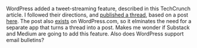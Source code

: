 WordPress added a tweet-streaming feature, described in this TechCrunch article. I followed their directions, and <a href="https://twitter.com/bullmancuso/status/1316064421844865024">published a thread</a>, based on a post <a href="http://scripting.com/2020/10/12.html#a144048">here</a>. The post also <a href="https://unberkeley.wordpress.com/2020/10/13/where-is-your-soul/">exists</a> on WordPress.com, so it elminates the need for a separate app that turns a thread into a post. Makes me wonder if Substack and Medium are going to add this feature. Also does WordPress support email bulletins?
